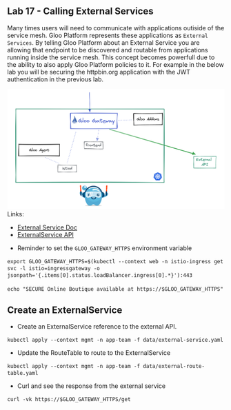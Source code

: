 ## Lab 17 - Calling External Services <a name="lab-17---calling-external-services-"></a>


Many times users will need to communicate with applications outiside of the service mesh. Gloo Platform represents these applications as `External Services`. By telling Gloo Platform about an External Service you are allowing that endpoint to be discovered and routable from applications running inside the service mesh. This concept becomes powerfull due to the ability to also apply Gloo Platform policies to it. For example in the below lab you will be securing the httpbin.org application with the JWT authentication in the previous lab. 

![External API](images/external-api.png)
Links:
  - [External Service Doc](https://docs.solo.io/gloo-mesh-enterprise/latest/routing/forward-requests/external-service/)
  - [ExternalService API](https://docs.solo.io/gloo-mesh-enterprise/latest/reference/api/external_service/)
* Reminder to set the `GLOO_GATEWAY_HTTPS` environment variable
```shell
export GLOO_GATEWAY_HTTPS=$(kubectl --context web -n istio-ingress get svc -l istio=ingressgateway -o jsonpath='{.items[0].status.loadBalancer.ingress[0].*}'):443

echo "SECURE Online Boutique available at https://$GLOO_GATEWAY_HTTPS"
```

## Create an ExternalService

* Create an ExternalService reference to the external API. 
```shell
kubectl apply --context mgmt -n app-team -f data/external-service.yaml
```

* Update the RouteTable to route to the ExternalService
```shell
kubectl apply --context mgmt -n app-team -f data/external-route-table.yaml
```

* Curl and see the response from the external service
```shell
curl -vk https://$GLOO_GATEWAY_HTTPS/get
```
